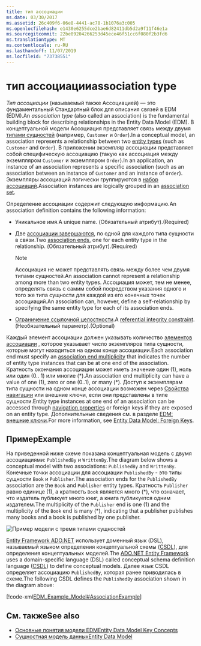 ```yaml
---
title: тип ассоциации
ms.date: 03/30/2017
ms.assetid: 26c409f6-06e8-4441-ac78-1b1076a3c005
ms.openlocfilehash: e1430e6255dce2bae6d82411db5d2a9f11f46e1a
ms.sourcegitcommit: 22be09204266253d45ece46f51cc6f080f2b3fd6
ms.translationtype: MT
ms.contentlocale: ru-RU
ms.lasthandoff: 11/07/2019
ms.locfileid: "73738551"
---
```

# <a name="association-type"></a><span data-ttu-id="10659-102">тип ассоциации</span><span class="sxs-lookup"><span data-stu-id="10659-102">association type</span></span>
<span data-ttu-id="10659-103">*Тип ассоциации* (называемый также Ассоциацией) — это фундаментальный Стандартный блок для описания связей в EDM (EDM).</span><span class="sxs-lookup"><span data-stu-id="10659-103">An *association type* (also called an association) is the fundamental building block for describing relationships in the Entity Data Model (EDM).</span></span> <span data-ttu-id="10659-104">В концептуальной модели Ассоциация представляет связь между двумя [типами сущностей](entity-type.md) (например, `Customer` и `Order`).</span><span class="sxs-lookup"><span data-stu-id="10659-104">In a conceptual model, an association represents a relationship between two [entity types](entity-type.md) (such as `Customer` and `Order`).</span></span> <span data-ttu-id="10659-105">В приложении экземпляр ассоциации представляет собой специфическую ассоциацию (такую как ассоциация между экземпляром `Customer` и экземпляром `Order`).</span><span class="sxs-lookup"><span data-stu-id="10659-105">In an application, an instance of an association represents a specific association (such as an association between an instance of `Customer` and an instance of `Order`).</span></span> <span data-ttu-id="10659-106">Экземпляры ассоциаций логически группируются в [набор ассоциаций](association-set.md).</span><span class="sxs-lookup"><span data-stu-id="10659-106">Association instances are logically grouped in an [association set](association-set.md).</span></span>  
  
 <span data-ttu-id="10659-107">Определение ассоциации содержит следующую информацию.</span><span class="sxs-lookup"><span data-stu-id="10659-107">An association definition contains the following information:</span></span>  
  
- <span data-ttu-id="10659-108">Уникальное имя.</span><span class="sxs-lookup"><span data-stu-id="10659-108">A unique name.</span></span> <span data-ttu-id="10659-109">(Обязательный атрибут).</span><span class="sxs-lookup"><span data-stu-id="10659-109">(Required)</span></span>  
  
- <span data-ttu-id="10659-110">Две [ассоциации завершаются](association-end.md), по одной для каждого типа сущности в связи.</span><span class="sxs-lookup"><span data-stu-id="10659-110">Two [association ends](association-end.md), one for each entity type in the relationship.</span></span> <span data-ttu-id="10659-111">(Обязательный атрибут).</span><span class="sxs-lookup"><span data-stu-id="10659-111">(Required)</span></span>  
  
    > [!NOTE]
    > <span data-ttu-id="10659-112">Ассоциация не может представлять связь между более чем двумя типами сущностей.</span><span class="sxs-lookup"><span data-stu-id="10659-112">An association cannot represent a relationship among more than two entity types.</span></span> <span data-ttu-id="10659-113">Ассоциация может, тем не менее, определять связь с самим собой посредством указания одного и того же типа сущности для каждой из его конечных точек ассоциаций.</span><span class="sxs-lookup"><span data-stu-id="10659-113">An association can, however, define a self-relationship by specifying the same entity type for each of its association ends.</span></span>  
  
- <span data-ttu-id="10659-114">[Ограничение ссылочной целостности](referential-integrity-constraint.md).</span><span class="sxs-lookup"><span data-stu-id="10659-114">A [referential integrity constraint](referential-integrity-constraint.md).</span></span> <span data-ttu-id="10659-115">(Необязательный параметр).</span><span class="sxs-lookup"><span data-stu-id="10659-115">(Optional)</span></span>  
  
 <span data-ttu-id="10659-116">Каждый элемент ассоциации должен указывать количество [элементов ассоциации](association-end-multiplicity.md) , которое указывает число экземпляров типа сущности, которые могут находиться на одном конце ассоциации.</span><span class="sxs-lookup"><span data-stu-id="10659-116">Each association end must specify an [association end multiplicity](association-end-multiplicity.md) that indicates the number of entity type instances that can be at one end of the association.</span></span> <span data-ttu-id="10659-117">Кратность окончания ассоциации может иметь значение один (1), ноль или один (0.. 1) или многие (\*).</span><span class="sxs-lookup"><span data-stu-id="10659-117">An association end multiplicity can have a value of one (1), zero or one (0..1), or many (\*).</span></span> <span data-ttu-id="10659-118">Доступ к экземплярам типа сущности на одном конце ассоциации возможен через [Свойства навигации](navigation-property.md) или внешние ключи, если они представлены в типе сущности.</span><span class="sxs-lookup"><span data-stu-id="10659-118">Entity type instances at one end of an association can be accessed through [navigation properties](navigation-property.md) or foreign keys if they are exposed on an entity type.</span></span> <span data-ttu-id="10659-119">Дополнительные сведения см. в разделе [EDM: внешние ключи](foreign-key-property.md).</span><span class="sxs-lookup"><span data-stu-id="10659-119">For more information, see [Entity Data Model: Foreign Keys](foreign-key-property.md).</span></span>  
  
## <a name="example"></a><span data-ttu-id="10659-120">Пример</span><span class="sxs-lookup"><span data-stu-id="10659-120">Example</span></span>  
 <span data-ttu-id="10659-121">На приведенной ниже схеме показана концептуальная модель с двумя ассоциациями: `PublishedBy` и `WrittenBy`.</span><span class="sxs-lookup"><span data-stu-id="10659-121">The diagram below shows a conceptual model with two associations: `PublishedBy` and `WrittenBy`.</span></span> <span data-ttu-id="10659-122">Конечные точки ассоциации для ассоциации `PublishedBy` - это типы сущности `Book` и `Publisher`.</span><span class="sxs-lookup"><span data-stu-id="10659-122">The association ends for the `PublishedBy` association are the `Book` and `Publisher` entity types.</span></span> <span data-ttu-id="10659-123">Кратность `Publisher` равно единице (1), а кратность `Book` является много (\*), что означает, что издатель публикует много книг, а книга публикуется одним издателем.</span><span class="sxs-lookup"><span data-stu-id="10659-123">The multiplicity of the `Publisher` end is one (1) and the multiplicity of the `Book` end is many (\*), indicating that a publisher publishes many books and a book is published by one publisher.</span></span>  
  
 ![Пример модели с тремя типами сущностей](./media/association-type/example-model-three-entity-types.gif)  
  
 <span data-ttu-id="10659-125">[Entity Framework ADO.NET](./ef/index.md) использует доменный язык (DSL), называемый языком определения концептуальной схемы ([CSDL](/ef/ef6/modeling/designer/advanced/edmx/csdl-spec)), для определения концептуальных моделей.</span><span class="sxs-lookup"><span data-stu-id="10659-125">The [ADO.NET Entity Framework](./ef/index.md) uses a domain-specific language (DSL) called conceptual schema definition language ([CSDL](/ef/ef6/modeling/designer/advanced/edmx/csdl-spec)) to define conceptual models.</span></span> <span data-ttu-id="10659-126">Далее язык CSDL определяет ассоциацию `PublishedBy`, которая ранее приводилась в схеме.</span><span class="sxs-lookup"><span data-stu-id="10659-126">The following CSDL defines the `PublishedBy` association shown in the diagram above:</span></span>  
  
 [!code-xml[EDM_Example_Model#AssociationExample](../../../../samples/snippets/xml/VS_Snippets_Data/edm_example_model/xml/books.edmx#associationexample)]  
  
## <a name="see-also"></a><span data-ttu-id="10659-127">См. также</span><span class="sxs-lookup"><span data-stu-id="10659-127">See also</span></span>

- [<span data-ttu-id="10659-128">Основные понятия модели EDM</span><span class="sxs-lookup"><span data-stu-id="10659-128">Entity Data Model Key Concepts</span></span>](entity-data-model-key-concepts.md)
- [<span data-ttu-id="10659-129">Сущностная модель данных</span><span class="sxs-lookup"><span data-stu-id="10659-129">Entity Data Model</span></span>](entity-data-model.md)
